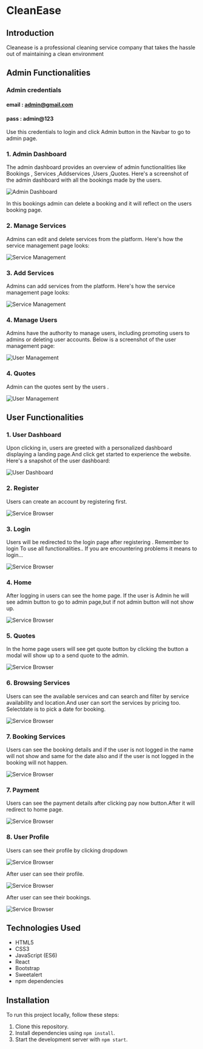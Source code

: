 # CleanEase

## Introduction


Cleanease is a professional cleaning service company that takes the hassle out of maintaining a clean environment

## Admin Functionalities

### Admin credentials 

#### email : admin@gmail.com
#### pass  : admin@123 

Use this credentials to login and click  Admin button in the Navbar to go to admin page.


### 1. Admin Dashboard
The admin dashboard provides an overview of admin functionalities like Bookings , Services ,Addservices ,Users ,Quotes. Here's a screenshot of the admin dashboard with all the bookings made by the users.

![Admin Dashboard](screenshots/Admin.png)


In this bookings admin can delete a booking and it will reflect on the users booking page.

### 2. Manage Services
Admins can edit and delete services from the platform. Here's how the service management page looks:

![Service Management](screenshots/Addservice.png)

### 3. Add Services
Admins can add services from the platform. Here's how the service management page looks:

![Service Management](screenshots/Add.png)

### 4. Manage Users
Admins have the authority to manage users, including promoting users to admins or deleting user accounts. Below is a screenshot of the user management page:

![User Management](screenshots/image.png)

### 4. Quotes
Admin can the quotes sent by the users .

![User Management](screenshots/quote.png)

## User Functionalities



### 1. User Dashboard
Upon clicking in, users are greeted with a personalized dashboard displaying a landing page.And click  get started to experience the website. Here's a snapshot of the user dashboard:

![User Dashboard](screenshots/user/land.png)

### 2. Register
Users can create an account by registering first.

![Service Browser](screenshots/user/reg.png)

### 3. Login
Users will be redirected to the login page after registering .
Remember to login To use  all functionalities.. If you are encountering problems it means to login...

![Service Browser](screenshots/user/login.png)

### 4. Home
After logging in users can see the home page. If the user is Admin he will see admin button to go to admin page,but if not admin button will not show up.

![Service Browser](screenshots/user/Home.png)

### 5. Quotes
In the  home page users will see get quote button by clicking the button a modal will show up to a send quote to the admin.

![Service Browser](screenshots/user/modal.png)

### 6. Browsing Services
Users can see the available services and can search and filter by service availability and location.And user can sort the services by pricing too. Selectdate is to pick a date for booking.

![Service Browser](screenshots/user/ser.png)

### 7. Booking Services
Users can see the booking details and if the user is not logged in the name will not show and same for the date also and if the user is not logged in the booking will not happen.

![Service Browser](screenshots/user/book.png)
### 7. Payment
Users can see the payment details after clicking pay now button.After it will redirect to home page.

![Service Browser](screenshots/user/stripe.png)



### 8. User Profile
Users can see their  profile by clicking dropdown

![Service Browser](screenshots/user/userb.png)

After user can see their profile.

 ![Service Browser](screenshots/user/pro.png)

After user can see their bookings.

 ![Service Browser](screenshots/user/boo.png)


## Technologies Used



- HTML5
- CSS3
- JavaScript (ES6)
- React
- Bootstrap
- Sweetalert
- npm dependencies

## Installation

To run this project locally, follow these steps:

1. Clone this repository.
2. Install dependencies using `npm install`.
3. Start the development server with `npm start`.









